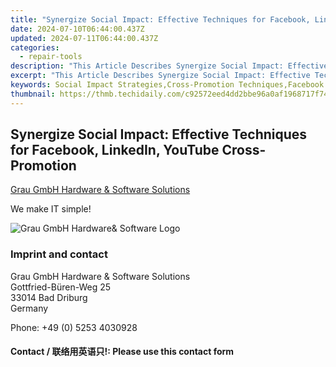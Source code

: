 ```yaml
---
title: "Synergize Social Impact: Effective Techniques for Facebook, LinkedIn, YouTube Cross-Promotion"
date: 2024-07-10T06:44:00.437Z
updated: 2024-07-11T06:44:00.437Z
categories:
  - repair-tools
description: "This Article Describes Synergize Social Impact: Effective Techniques for Facebook, LinkedIn, YouTube Cross-Promotion"
excerpt: "This Article Describes Synergize Social Impact: Effective Techniques for Facebook, LinkedIn, YouTube Cross-Promotion"
keywords: Social Impact Strategies,Cross-Promotion Techniques,Facebook Marketing Tips,LinkedIn Content Promotion,YouTube Cross-Promotion Guide,Multi-Platform Branding Strategy,Digital Audience Growth Tactics
thumbnail: https://thmb.techidaily.com/c92572eed4dd2bbe96a0af1968717f74dd3686117855d1fc2a4babce9d7f3f12.png
---
```


## Synergize Social Impact: Effective Techniques for Facebook, LinkedIn, YouTube Cross-Promotion

[Grau GmbH Hardware & Software Solutions](https://main.grauonline.de/)

We make IT simple!

![Grau GmbH Hardware& Software Logo](https://main.grauonline.de/wp-content/uploads/2021/05/output-onlinepngtools.png)

### Imprint and contact

 Grau GmbH Hardware & Software Solutions  
 Gottfried-Büren-Weg 25  
 33014 Bad Driburg  
 Germany

Phone: +49 (0) 5253 4030928

#### Contact / 联络用英语只!: Please use this contact form

<ins class="adsbygoogle"
     style="display:block"
     data-ad-format="autorelaxed"
     data-ad-client="ca-pub-7571918770474297"
     data-ad-slot="1223367746"></ins>



<ins class="adsbygoogle"
     style="display:block"
     data-ad-client="ca-pub-7571918770474297"
     data-ad-slot="8358498916"
     data-ad-format="auto"
     data-full-width-responsive="true"></ins>


